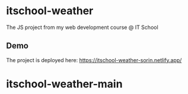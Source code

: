 # itschool-weather
The JS project from my web development course @ IT School

## Demo
The project is deployed here: https://itschool-weather-sorin.netlify.app/
# itschool-weather-main
